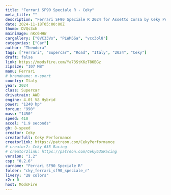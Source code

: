 ```yaml
---
title: "Ferrari SF90 Speciale R - Ceky"
meta_title: ""
description: "Ferrari SF90 Speciale R 2024 for Assetto Corsa by Ceky Performance"
date: 2024-11-18T05:00:00Z
thumb: DVQs3xh
mainimage: nKc6HHW
cargallery: ["0VC33Vs", "PLWM5Sa", "vcc3ol8"]
categories: ["Car"]
author: "Theodora"
tags: ["Ferrari", "Supercar", "Road", "Italy", "2024", "Ceky"]
draft: false
link: https://modsfire.com/Ya73StK6zT86BGz
zipsize: "107 MB"
manu: Ferrari
# brandname: m-sport
country: Italy
year: 2024
class: Supercar
drivetrain: AWD
engine: 4.0l V8 Hybrid
power: "1240 hp"
torque: "990"
mass: "1450"
speed: 410
accel: "1.9 seconds"
gb: 8-speed
creator: Ceky
creatorfull: Ceky Performance
creatorlink: https://patreon.com/CekyPerformance
# creator2: Ceky 635 Racing
# creator2link: https://patreon.com/Ceky635Racing
version: "1.2"
csp: "0.2.6"
carname: "Ferrari SF90 Speciale R"
folder: "cky_ferrari_sf90_speciale_r"
livery: "28 colors"
r2r: 0
host: ModsFire
---
```


